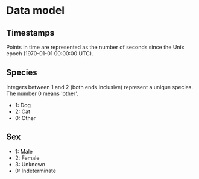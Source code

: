 # Data model

## Timestamps

Points in time are represented as the number of seconds since the Unix epoch
(1970-01-01 00:00:00 UTC).

## Species

Integers between 1 and 2 (both ends inclusive) represent a unique species. The
number 0 means 'other'.

- 1: Dog
- 2: Cat
- 0: Other

## Sex

- 1: Male
- 2: Female
- 3: Unknown
- 0: Indeterminate

